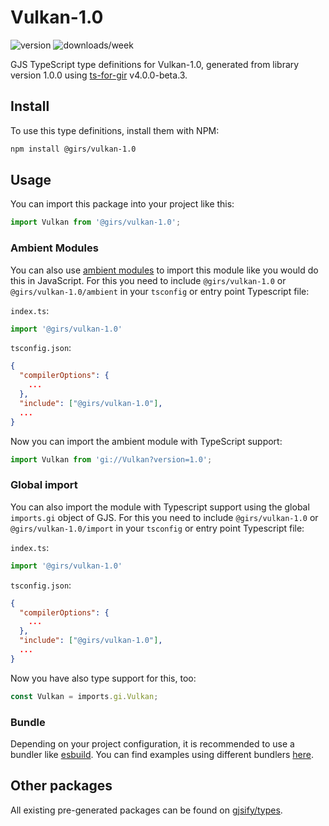 
# Vulkan-1.0

![version](https://img.shields.io/npm/v/@girs/vulkan-1.0)
![downloads/week](https://img.shields.io/npm/dw/@girs/vulkan-1.0)


GJS TypeScript type definitions for Vulkan-1.0, generated from library version 1.0.0 using [ts-for-gir](https://github.com/gjsify/ts-for-gir) v4.0.0-beta.3.


## Install

To use this type definitions, install them with NPM:
```bash
npm install @girs/vulkan-1.0
```

## Usage

You can import this package into your project like this:
```ts
import Vulkan from '@girs/vulkan-1.0';
```

### Ambient Modules

You can also use [ambient modules](https://github.com/gjsify/ts-for-gir/tree/main/packages/cli#ambient-modules) to import this module like you would do this in JavaScript.
For this you need to include `@girs/vulkan-1.0` or `@girs/vulkan-1.0/ambient` in your `tsconfig` or entry point Typescript file:

`index.ts`:
```ts
import '@girs/vulkan-1.0'
```

`tsconfig.json`:
```json
{
  "compilerOptions": {
    ...
  },
  "include": ["@girs/vulkan-1.0"],
  ...
}
```

Now you can import the ambient module with TypeScript support: 

```ts
import Vulkan from 'gi://Vulkan?version=1.0';
```

### Global import

You can also import the module with Typescript support using the global `imports.gi` object of GJS.
For this you need to include `@girs/vulkan-1.0` or `@girs/vulkan-1.0/import` in your `tsconfig` or entry point Typescript file:

`index.ts`:
```ts
import '@girs/vulkan-1.0'
```

`tsconfig.json`:
```json
{
  "compilerOptions": {
    ...
  },
  "include": ["@girs/vulkan-1.0"],
  ...
}
```

Now you have also type support for this, too:

```ts
const Vulkan = imports.gi.Vulkan;
```

### Bundle

Depending on your project configuration, it is recommended to use a bundler like [esbuild](https://esbuild.github.io/). You can find examples using different bundlers [here](https://github.com/gjsify/ts-for-gir/tree/main/examples).

## Other packages

All existing pre-generated packages can be found on [gjsify/types](https://github.com/gjsify/types).

